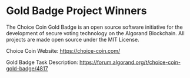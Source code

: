 # Gold Badge Project Winners

The Choice Coin Gold Badge is an open source software initiative for the development of secure voting technology on the Algorand Blockchain. 
All projects are made open source under the MIT License.

Choice Coin Website: https://choice-coin.com/

Gold Badge Task Description: https://forum.algorand.org/t/choice-coin-gold-badge/4817
